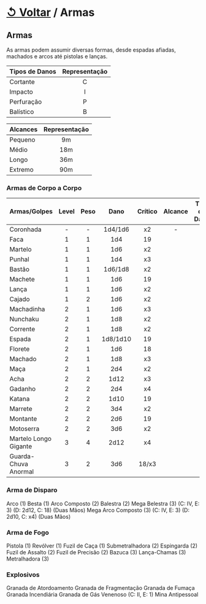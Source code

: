 # [↺ Voltar](../Itens.md) / Armas

## Armas

As armas podem assumir diversas formas, desde espadas afiadas, machados e arcos até pistolas e lanças.

| Tipos de Danos | Representação |
| -------------- | :-----------: |
| Cortante       |       C       |
| Impacto        |       I       |
| Perfuração     |       P       |
| Balístico      |       B       |

| Alcances | Representação |
| -------- | :-----------: |
| Pequeno  |      9m       |
| Médio    |      18m      |
| Longo    |      36m      |
| Extremo  |      90m      |

### Armas de Corpo a Corpo

|     Armas/Golpes      | Level | Peso  |   Dano   | Crítico | Alcance | Tipo de Dano | Propriedades |
| --------------------- | :---: | :---: | :------: | :-----: | :-----: | :----------: | :----------: |
| Coronhada             |   -   |   -   | 1d4/1d6  |   x2    |    -    |      I       |     Leve     |
| Faca                  |   1   |   1   |   1d4    |   19    |         |              |     Leve     |
| Martelo               |   1   |   1   |   1d6    |   x2    |         |              |     Leve     |
| Punhal                |   1   |   1   |   1d4    |   x3    |         |              |     Leve     |
| Bastão                |   1   |   1   | 1d6/1d8  |   x2    |         |              |              |
| Machete               |   1   |   1   |   1d6    |   19    |         |              |              |
| Lança                 |   1   |   1   |   1d6    |   x2    |         |              |              |
| Cajado                |   1   |   2   |   1d6    |   x2    |         |              |              |
| Machadinha            |   2   |   1   |   1d6    |   x3    |         |              |     Leve     |
| Nunchaku              |   2   |   1   |   1d8    |   x2    |         |              |     Leve     |
| Corrente              |   2   |   1   |   1d8    |   x2    |         |              |              |
| Espada                |   2   |   1   | 1d8/1d10 |   19    |         |              |              |
| Florete               |   2   |   1   |   1d6    |   18    |         |              |              |
| Machado               |   2   |   1   |   1d8    |   x3    |         |              |              |
| Maça                  |   2   |   1   |   2d4    |   x2    |         |              |              |
| Acha                  |   2   |   2   |   1d12   |   x3    |         |              |              |
| Gadanho               |   2   |   2   |   2d4    |   x4    |         |              |              |
| Katana                |   2   |   2   |   1d10   |   19    |         |              |              |
| Marrete               |   2   |   2   |   3d4    |   x2    |         |              |              |
| Montante              |   2   |   2   |   2d6    |   19    |         |              |              |
| Motoserra             |   2   |   2   |   3d6    |   x2    |         |              |              |
| Martelo Longo Gigante |   3   |   4   |   2d12   |   x4    |         |              |  Duas Mãos   |
| Guarda-Chuva Anormal  |   3   |   2   |   3d6    |  18/x3  |         |              |   Uma Mão    |

### Arma de Disparo

Arco (1)
Besta (1)
Arco Composto (2)
Balestra (2)
Mega Belestra (3) (C: IV, E: 3) (D: 2d12, C: 18) (Duas Mãos)
Mega Arco Composto (3) (C: IV, E: 3) (D: 2d10, C: x4) (Duas Mãos)

### Arma de Fogo

Pistola (1)
Revólver (1)
Fuzil de Caça (1)
Submetralhadora (2)
Espingarda (2)
Fuzil de Assalto (2)
Fuzil de Precisão (2)
Bazuca (3)
Lança-Chamas (3)
Metralhadora (3)

### Explosivos

Granada de Atordoamento
Granada de Fragmentação
Granada de Fumaça
Granada Incendiária
Granada de Gás Venenoso (C: II, E: 1)
Mina Antipessoal
